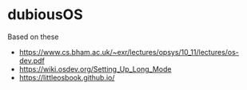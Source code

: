 # dubiousOS

Based on these
- https://www.cs.bham.ac.uk/~exr/lectures/opsys/10_11/lectures/os-dev.pdf
- https://wiki.osdev.org/Setting_Up_Long_Mode
- https://littleosbook.github.io/